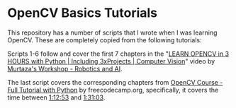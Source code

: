 # OpenCV Basics Tutorials

This repository has a number of scripts that I wrote when I was learning OpenCV. These are completely copied from the following tutorials:

Scripts 1-6 follow and cover the first 7 chapters in the "[LEARN OPENCV in 3 HOURS with Python | Including 3xProjects | Computer Vision](https://www.youtube.com/watch?v=WQeoO7MI0Bs)" video by [Murtaza's Workshop - Robotics and AI](https://www.youtube.com/@murtazasworkshop).

The last script covers the corresponding chapters from [OpenCV Course - Full Tutorial with Python](https://www.youtube.com/watch?v=oXlwWbU8l2o) by freecodecamp.org, specifically, it covers the time between [1:12:53](https://youtu.be/oXlwWbU8l2o?t=4373) and [1:31:03](https://youtu.be/oXlwWbU8l2o?t=5463).
